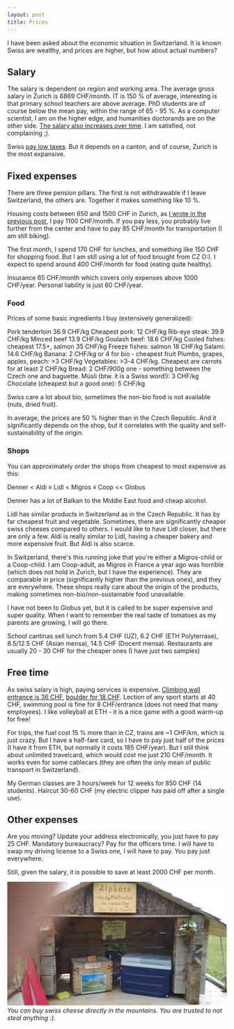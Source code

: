 ```yaml
---
layout: post
title: Prices
---
```



I have been asked about the economic situation in Switzerland. It is known Swiss are wealthy, and prices are higher, but how about actual numbers?

## Salary

The salary is dependent on region and working area. The average gross salary in Zurich is 6869 CHF/month. IT is 150 % of average, interesting is that primary school teachers are above average. PhD students are of course below the mean pay, within the range of 65  - 95 %. As a computer scientist, I am on the higher edge, and humanities doctorands are on the other side. [The salary also increases over time](https://www.ethz.ch/en/the-eth-zurich/working-teaching-and-research/welcome-center/employment-contract-and-salary/salary.html). I am satisfied, not complaining ;).

Swiss [pay low taxes](https://www.swissinfo.ch/eng/business/oecd-staaten_do-the-swiss-really-pay-so-little-tax-/44084950). But it depends on a canton, and of course, Zurich is the most expansive.

## Fixed expenses

There are three pension pillars. The first is not withdrawable if I leave Switzerland, the others are. Together it makes something like 10 %.

Housing costs between 650 and 1500 CHF in Zurich, as [I wrote in the previous post](https://bender250.github.io/Housing/), I pay 1100 CHF/month. If you pay less, you probably live further from the center and have to pay 85 CHF/month for transportation (I am still biking).

The first month, I spend 170 CHF for lunches, and something like 150 CHF for shopping food. But I am still using a lot of food brought from CZ O:). I expect to spend around 400 CHF/month for food (eating quite healthy).

Insurance 65 CHF/month which covers only expenses above 1000 CHF/year. Personal liability is just 60 CHF/year.

### Food

Prices of some basic ingredients I buy (extensively generalized):

Pork tenderloin 36.9 CHF/kg
Cheapest pork: 12 CHF/kg
Rib-eye steak: 39.9 CHF/kg
Minced beef 13.9 CHF/kg
Goulash beef: 18.6 CHF/kg
Cooled fishes: cheapest 17.5+, salmon 35 CHF/kg
Freeze fishes: salmon 18 CHF/kg
Salami: 14.6 CHF/kg
Banana: 2 CHF/kg or 4 for bio - cheapest fruit
Plumbs, grapes, apples, peach: >3 CHF/kg
Vegetables: >3-4 CHF/kg. Cheapest are carrots for at least 2 CHF/kg
Bread: 2 CHF/900g one - something between the Czech one and baguette.
Müsli (btw. it is a Swiss word!): 3 CHF/kg
Chocolate (cheapest but a good one): 5 CHF/kg

Swiss care a lot about bio, sometimes the non-bio food is not available (nuts, dried fruit).

In average, the prices are 50 % higher than in the Czech Republic. And it significantly depends on the shop, but it correlates with the quality and self-sustainability of the origin.

### Shops

You can approximately order the shops from cheapest to most expensive as this:

Denner < Aldi ≡ Lidl < Migros ≡ Coop << Globus

Denner has a lot of Balkan to the Middle East food and cheap alcohol.

Lidl has similar products in Switzerland as in the Czech Republic. It has by far cheapest fruit and vegetable. Sometimes, there are significantly cheaper swiss cheeses compared to others. I would like to have Lidl closer, but there are only a few. Aldi is really similar to Lidl, having a cheaper bakery and more expensive fruit. But Aldi is also scarce.

In Switzerland, there's this running joke that you're either a Migros-child or a Coop-child. I am Coop-adult, as Migros in France a year ago was horrible (which does not hold in Zurich, but I have the experience). They are comparable in price (significantly higher than the previous ones), and they are everywhere. These shops really care about the origin of the products, making sometimes non-bio/non-sustainable food unavailable.

I have not been to Globus yet, but it is called to be super expensive and super quality. When I want to remember the real taste of tomatoes as my parents are growing, I will go there.

School cantinas sell lunch from 5.4 CHF (UZ), 6.2 CHF (ETH Polyterrase), 8.5/12.5 CHF (Asian mensa), 14.5 CHF (Docent mensa). Restaurants are usually 20 - 30 CHF for the cheaper ones (I have just two samples)

## Free time

As swiss salary is high, paying services is expensive. [Climbing wall entrance is 36 CHF](http://www.kletterzentrum.com/unser-angebot/kletterzentrum-gaswerk/#c3237), [boulder for 18 CHF](https://grindelboulder.ch/preise-oeffnungszeiten/#einzeleintritt). Lection of any sport starts at 40 CHF, swimming pool is fine for 8 CHF/entrance (does not need that many employees). I like volleyball at ETH - it is a nice game with a good warm-up for free!

For trips, the fuel cost 15 % more than in CZ, trains are ~1 CHF/km, which is just crazy. But I have a half-fare card, so I have to pay just half of the prices (I have it from ETH, but normally it costs 185 CHF/year). But I still think about unlimited travelcard, which would cost me just 210 CHF/month. It works even for some cablecars (they are often the only mean of public transport in Switzerland).

My German classes are 3 hours/week for 12 weeks for 850 CHF (14 students). Haircut 30-60 CHF (my electric clipper has paid off after a single use).

## Other expenses

Are you moving? Update your address electronically, you just have to pay 25 CHF. Mandatory bureaucracy? Pay for the officers time. I will have to swap my driving license to a Swiss one, I will have to pay. You pay just everywhere.

Still, given the salary, it is possible to save at least 2000 CHF per month.

![](https://raw.githubusercontent.com/Bender250/bender250.github.io/master/images/eth/prices/cheese.jpg)
*You can buy swiss cheese directly in the mountains. You are trusted to not steal anything :).*
